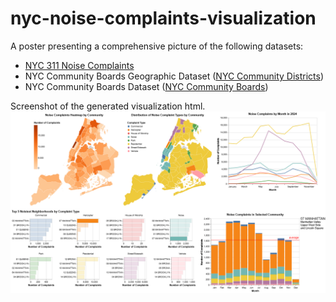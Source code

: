 # nyc-noise-complaints-visualization
A poster presenting a comprehensive picture of the following datasets:
- [NYC 311 Noise Complaints](https://data.cityofnewyork.us/Social-Services/311-Noise-Complaints/p5f6-bkga/about_data)
- NYC Community Boards Geographic Dataset ([NYC Community Districts](https://data.cityofnewyork.us/City-Government/Community-Districts/yfnk-k7r4))
- NYC Community Boards Dataset  ([NYC Community Boards](https://data.cityofnewyork.us/City-Government/NYC-Community-Boards/ruf7-3wgc/about_data))

Screenshot of the generated visualization html.
![Screenshot](./pic/screenshot.png)